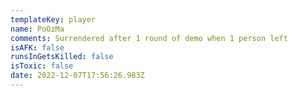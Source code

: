 ```yaml
---
templateKey: player
name: PoOzMa
comments: Surrendered after 1 round of demo when 1 person left
isAFK: false
runsInGetsKilled: false
isToxic: false
date: 2022-12-07T17:56:26.983Z
---
```


